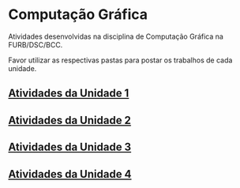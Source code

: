 # Computação Gráfica

Atividades desenvolvidas na disciplina de Computação Gráfica na FURB/DSC/BCC.  

Favor utilizar as respectivas pastas para postar os trabalhos de cada unidade.  

## [Atividades da Unidade 1](unidade_1 "Atividades da Unidade 1")  

## [Atividades da Unidade 2](unidade_2 "Atividades da Unidade 2")  

## [Atividades da Unidade 3](unidade_3 "Atividades da Unidade 3")  

## [Atividades da Unidade 4](unidade_4 "Atividades da Unidade 4")  
